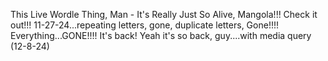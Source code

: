 This Live Wordle Thing, Man - It's Really Just So Alive, Mangola!!!
Check it out!!! 11-27-24...repeating letters, gone, duplicate letters, Gone!!!!
Everything...GONE!!!!  It's back! Yeah it's so back, guy....with media query (12-8-24)